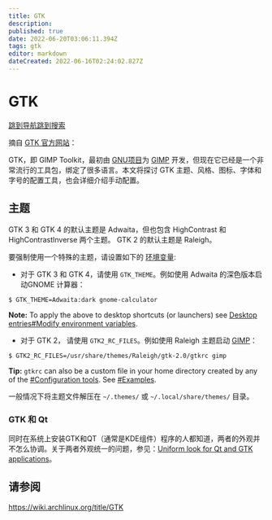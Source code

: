 ```yaml
---
title: GTK
description: 
published: true
date: 2022-06-20T03:06:11.394Z
tags: gtk
editor: markdown
dateCreated: 2022-06-16T02:24:02.827Z
---
```


# GTK

[跳到导航](http://old.deepin.wiki/index.php?title=GTK#mw-head)[跳到搜索](http://old.deepin.wiki/index.php?title=GTK#searchInput)

摘自 [GTK 官方网站](https://www.gtk.org/)：



GTK，即 GIMP Toolkit，最初由 [GNU项目](http://old.deepin.wiki/index.php?title=GNU_Project&action=edit&redlink=1)为 [GIMP](http://old.deepin.wiki/index.php?title=GIMP&action=edit&redlink=1) 开发，但现在它已经是一个非常流行的工具包，绑定了很多语言。本文将探讨 GTK 主题、风格、图标、字体和字号的配置工具，也会详细介绍手动配置。



## 主题

GTK 3 和 GTK 4 的默认主题是 Adwaita，但也包含 HighContrast 和 HighContrastInverse 两个主题。 GTK 2 的默认主题是 Raleigh。

要强制使用一个特殊的主题，请设置如下的 [环境变量](http://old.deepin.wiki/index.php?title=环境变量):

- 对于 GTK 3 和 GTK 4，请使用 `GTK_THEME`。例如使用 Adwaita 的深色版本启动GNOME 计算器：

```
$ GTK_THEME=Adwaita:dark gnome-calculator
```

**Note:** To apply the above to desktop shortcuts (or launchers) see [Desktop entries#Modify environment variables](http://old.deepin.wiki/index.php?title=Desktop_entries&action=edit&redlink=1).

- 对于 GTK 2， 请使用 `GTK2_RC_FILES`。例如使用 Raleigh 主题启动 [GIMP](http://old.deepin.wiki/index.php?title=GIMP&action=edit&redlink=1)：

```
$ GTK2_RC_FILES=/usr/share/themes/Raleigh/gtk-2.0/gtkrc gimp
```

**Tip:** `gtkrc` can also be a custom file in your home directory created by any of the [#Configuration tools](http://old.deepin.wiki/index.php?title=GTK#Configuration_tools). See [#Examples](http://old.deepin.wiki/index.php?title=GTK#Examples).

一般情况下将主题文件解压在 `~/.themes/` 或 `~/.local/share/themes/` 目录。

### GTK 和 Qt

同时在系统上安装GTK和QT（通常是KDE组件）程序的人都知道，两者的外观并不怎么协调。关于两者外观统一的问题，参见：[Uniform look for Qt and GTK applications](http://old.deepin.wiki/index.php?title=Uniform_look_for_Qt_and_GTK_applications&action=edit&redlink=1)。

## 请参阅

https://wiki.archlinux.org/title/GTK